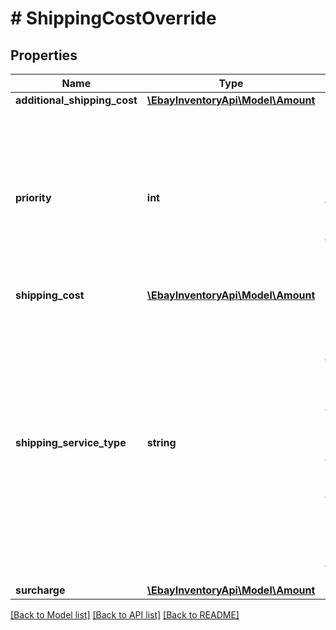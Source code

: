 # # ShippingCostOverride

## Properties

Name | Type | Description | Notes
------------ | ------------- | ------------- | -------------
**additional_shipping_cost** | [**\EbayInventoryApi\Model\Amount**](Amount.md) |  | [optional] 
**priority** | **int** | The integer value input into this field, along with the shippingServiceType value, sets which domestic or international shipping service option in the fulfillment policy will be modified with updated shipping costs. Specifically, the shippingCostOverrides.shippingServiceType value in a createOffer or updateOffer call must match the shippingOptions.optionType value in a fulfillment listing policy, and the shippingCostOverrides.priority value in a createOffer or updateOffer call must match the shippingOptions.shippingServices.sortOrderId value in a fulfillment listing policy. This field is always required when overriding the shipping costs of a shipping service option, and will be always be returned for each shipping service option whose costs are being overridden. | [optional] 
**shipping_cost** | [**\EbayInventoryApi\Model\Amount**](Amount.md) |  | [optional] 
**shipping_service_type** | **string** | This enumerated value indicates whether the shipping service specified in the priority field is a domestic or an international shipping service option. To override the shipping costs for a specific domestic shipping service in the fulfillment listing policy, this field should be set to DOMESTIC, and to override the shipping costs for each international shipping service, this field should be set to INTERNATIONAL. This value, along with priority value, sets which domestic or international shipping service option in the fulfillment policy that will be modified with updated shipping costs. Specifically, the shippingCostOverrides.shippingServiceType value in a createOffer or updateOffer call must match the shippingOptions.optionType value in a fulfillment listing policy, and the shippingCostOverrides.priority value in a createOffer or updateOffer call must match the shippingOptions.shippingServices.sortOrderId value in a fulfillment listing policy. This field is always required when overriding the shipping costs of a shipping service option, and will be always be returned for each shipping service option whose costs are being overridden. For implementation help, refer to &lt;a href&#x3D;&#39;https://developer.ebay.com/devzone/rest/api-ref/inventory/types/ShippingServiceTypeEnum.html&#39;&gt;eBay API documentation&lt;/a&gt; | [optional] 
**surcharge** | [**\EbayInventoryApi\Model\Amount**](Amount.md) |  | [optional] 

[[Back to Model list]](../../README.md#documentation-for-models) [[Back to API list]](../../README.md#documentation-for-api-endpoints) [[Back to README]](../../README.md)


